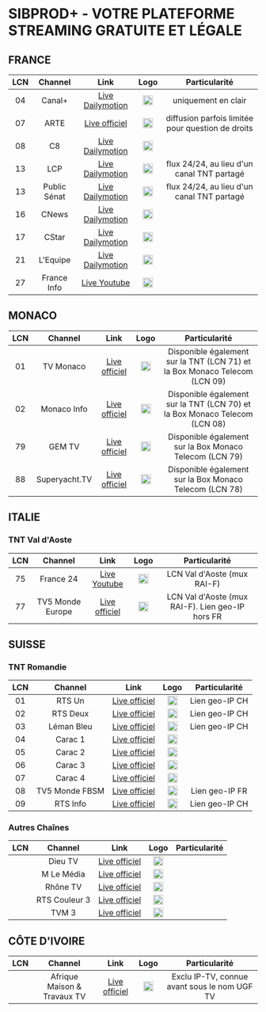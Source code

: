 <h1> SIBPROD+ - VOTRE PLATEFORME STREAMING GRATUITE ET LÉGALE </h1>
<h2> FRANCE </h2>

| LCN    | Channel        | Link  | Logo | Particularité |
|:----:|:--------------:|:-----:|:----:|:-------------:|
| 04 | Canal+ | [Live Dailymotion](https://geo.dailymotion.com/player.html?video=x5gv6be) | <img height="20" src="https://s2.dmcdn.net/u/1Ew071cTOAFCXNM4u/240x240"/> | uniquement en clair |
| 07 | ARTE | [Live officiel](https://www.arte.tv/player/index.html?json_url=https%3A%2F%2Fapi.arte.tv%2Fapi%2Fplayer%2Fv2%2Fconfig%2Ffr%2FLIVE&lang=fr_FR&autoplay=true&mute=0) | <img height="20" src="https://s1.dmcdn.net/u/_-jC1a2X7nOezKaH/240x240"/> | diffusion parfois limitée pour question de droits |
| 08 | C8 | [Live Dailymotion](https://geo.dailymotion.com/player.html?video=x5gv5rr) | <img height="20" src="https://s2.dmcdn.net/u/1YP551WAyosjZTra7/240x240"/> |
| 13 | LCP | [Live Dailymotion](https://geo.dailymotion.com/player.html?video=xgepjr) | <img height="20" src="https://s2.dmcdn.net/u/1CkLf1aVUMG9g6E-x/240x240"/> | flux 24/24, au lieu d'un canal TNT partagé |
| 13 | Public Sénat | [Live Dailymotion](https://geo.dailymotion.com/player.html?video=xkxbzc) | <img height="20" src="https://s1.dmcdn.net/u/11mWs1d3yuU9iSsBI/240x240"/> | flux 24/24, au lieu d'un canal TNT partagé |
| 16 | CNews | [Live Dailymotion](https://geo.dailymotion.com/player.html?video=x3b68jn) | <img height="20" src="https://s2.dmcdn.net/u/DhmL1dBB0lCE9cUJ/240x240"/> |
| 17 | CStar | [Live Dailymotion](https://geo.dailymotion.com/player.html?video=x5gv5v0) | <img height="20" src="https://s2.dmcdn.net/u/28r9J1U75b5fBuEuT/240x240"/> |
| 21 | L'Equipe | [Live Dailymotion](https://geo.dailymotion.com/player.html?video=x2lefik) | <img height="20" src="https://s2.dmcdn.net/u/2ARqh1c-h7sBe-ssc/240x240"/> |
| 27 | France Info | [Live Youtube](https://www.youtube.com/embed/Z-Nwo-ypKtM) | <img height="20" src="https://yt3.ggpht.com/ytc/AIdro_nHB3lxXh8PcGgMTgBPmFKovSbKRxBTavrjbjomHTg1HpFp=s48-c-k-c0x00ffffff-no-rj"/> |

<h2> MONACO </h2>

| LCN    | Channel        | Link  | Logo | Particularité |
|:----:|:--------------:|:-----:|:----:|:-------------:|
| 01 | TV Monaco | [Live officiel](https://videos.tvmonaco.com/content/le-direct) | <img height="20" src="https://upload.wikimedia.org/wikipedia/commons/thumb/4/4b/TVMonaco_2023.svg/langfr-150px-TVMonaco_2023.svg.png"/> | Disponible également sur la TNT (LCN 71) et la Box Monaco Telecom (LCN 09) |
| 02 | Monaco Info | [Live officiel](https://monacoinfo.com/) | <img height="20" src="https://monacoinfo.com/wp-content/themes/monacoinfo_v4/assets/img/monacoinfo-color.png"/> | Disponible également sur la TNT (LCN 70) et la Box Monaco Telecom (LCN 08) |
| 79 | GEM TV | [Live officiel](https://gem-tv.com/tv) | <img height="20" src="https://api.gem-tv.com/asset/7toh590lxzoc084g_90e844e3-1f0c-4035-83c2-c839167623cc.svg"/> | Disponible également sur la Box Monaco Telecom (LCN 79) |
| 88 | Superyacht.TV | [Live officiel](https://superyacht.tv/super-yacht-tv-live-tv/) | <img height="20" src="https://superyacht.tv/wp-content/uploads/2022/06/Logo-Superyacht-tv-white-2048x217.png"/> | Disponible également sur la Box Monaco Telecom (LCN 78) |

<h2> ITALIE </h2>
<h3> TNT Val d'Aoste </h3>

| LCN    | Channel        | Link  | Logo | Particularité |
|:----:|:--------------:|:-----:|:----:|:-------------:|
| 75 | France 24 | [Live Youtube](https://www.youtube.com/embed/l8PMl7tUDIE) | <img height="20" src="https://yt3.ggpht.com/ytc/AIdro_k9aU_SRhYAWJjQ6AO7uzQDZE5mb7gmv4synLrC7hEWGjE=s48-c-k-c0x00ffffff-no-rj"/> | LCN Val d'Aoste (mux RAI-F) |
| 77 | TV5 Monde Europe | [Live officiel](https://europe.tv5monde.com/fr/live/group) | <img height="20" src="https://yt3.ggpht.com/Q9R6fW605FVhF0J_hCWENp6W1pe9LdtuKq7oZ-dS6fS8a4CVvN9f9iRBr8fNQqBUBfZ2SrRgrug=s48-c-k-c0x00ffffff-no-rj"/> | LCN Val d'Aoste (mux RAI-F). Lien geo-IP hors FR |

<h2> SUISSE </h2>
<h3> TNT Romandie </h3>

| LCN    | Channel        | Link  | Logo | Particularité |
|:----:|:--------------:|:-----:|:----:|:-------------:|
| 01 | RTS Un | [Live officiel]() | <img height="20" src=""/> | Lien geo-IP CH |
| 02 | RTS Deux | [Live officiel]() | <img height="20" src=""/> | Lien geo-IP CH |
| 03 | Léman Bleu | [Live officiel]() | <img height="20" src=""/> | Lien geo-IP CH |
| 04 | Carac 1 | [Live officiel]() | <img height="20" src=""/> |  |
| 05 | Carac 2 | [Live officiel]() | <img height="20" src=""/> |  |
| 06 | Carac 3 | [Live officiel]() | <img height="20" src=""/> |  |
| 07 | Carac 4 | [Live officiel]() | <img height="20" src=""/> |  |
| 08 | TV5 Monde FBSM | [Live officiel](https://www.tv5monde.com/tv/direct/4/tv5monde-france-belgique-suisse-monaco) | <img height="20" src="https://yt3.ggpht.com/Q9R6fW605FVhF0J_hCWENp6W1pe9LdtuKq7oZ-dS6fS8a4CVvN9f9iRBr8fNQqBUBfZ2SrRgrug=s48-c-k-c0x00ffffff-no-rj"/> | Lien geo-IP FR |
| 09 | RTS Info | [Live officiel]() | <img height="20" src=""/> | Lien geo-IP CH |

<h3> Autres Chaînes </h3>

| LCN    | Channel        | Link  | Logo | Particularité |
|:----:|:--------------:|:-----:|:----:|:-------------:|
|   | Dieu TV | [Live officiel]() | <img height="20" src=""/> |  |
|   | M Le Média | [Live officiel]() | <img height="20" src=""/> |  |
|   | Rhône TV | [Live officiel]() | <img height="20" src=""/> |  |
|   | RTS Couleur 3 | [Live officiel]() | <img height="20" src=""/> |  |
|   | TVM 3 | [Live officiel]() | <img height="20" src=""/> |  |

<h2> CÔTE D'IVOIRE </h2>

| LCN    | Channel        | Link  | Logo | Particularité |
|:----:|:--------------:|:-----:|:----:|:-------------:|
|  | Afrique Maison & Travaux TV | [Live officiel]() | <img height="20" src="https://afriquemaisonettravauxtv.com/wp-content/uploads/2024/07/logo_site_-removebg-preview-1.png"/> | Exclu IP-TV, connue avant sous le nom UGF TV |

